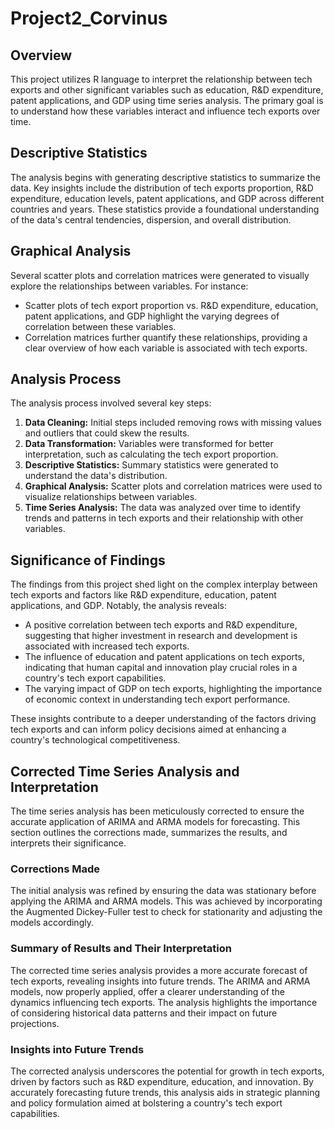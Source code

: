 # Project2_Corvinus

## Overview
This project utilizes R language to interpret the relationship between tech exports and other significant variables such as education, R&D expenditure, patent applications, and GDP using time series analysis. The primary goal is to understand how these variables interact and influence tech exports over time.

## Descriptive Statistics
The analysis begins with generating descriptive statistics to summarize the data. Key insights include the distribution of tech exports proportion, R&D expenditure, education levels, patent applications, and GDP across different countries and years. These statistics provide a foundational understanding of the data's central tendencies, dispersion, and overall distribution.

## Graphical Analysis
Several scatter plots and correlation matrices were generated to visually explore the relationships between variables. For instance:
- Scatter plots of tech export proportion vs. R&D expenditure, education, patent applications, and GDP highlight the varying degrees of correlation between these variables.
- Correlation matrices further quantify these relationships, providing a clear overview of how each variable is associated with tech exports.

## Analysis Process
The analysis process involved several key steps:
1. **Data Cleaning:** Initial steps included removing rows with missing values and outliers that could skew the results.
2. **Data Transformation:** Variables were transformed for better interpretation, such as calculating the tech export proportion.
3. **Descriptive Statistics:** Summary statistics were generated to understand the data's distribution.
4. **Graphical Analysis:** Scatter plots and correlation matrices were used to visualize relationships between variables.
5. **Time Series Analysis:** The data was analyzed over time to identify trends and patterns in tech exports and their relationship with other variables.

## Significance of Findings
The findings from this project shed light on the complex interplay between tech exports and factors like R&D expenditure, education, patent applications, and GDP. Notably, the analysis reveals:
- A positive correlation between tech exports and R&D expenditure, suggesting that higher investment in research and development is associated with increased tech exports.
- The influence of education and patent applications on tech exports, indicating that human capital and innovation play crucial roles in a country's tech export capabilities.
- The varying impact of GDP on tech exports, highlighting the importance of economic context in understanding tech export performance.

These insights contribute to a deeper understanding of the factors driving tech exports and can inform policy decisions aimed at enhancing a country's technological competitiveness.

## Corrected Time Series Analysis and Interpretation
The time series analysis has been meticulously corrected to ensure the accurate application of ARIMA and ARMA models for forecasting. This section outlines the corrections made, summarizes the results, and interprets their significance.

### Corrections Made
The initial analysis was refined by ensuring the data was stationary before applying the ARIMA and ARMA models. This was achieved by incorporating the Augmented Dickey-Fuller test to check for stationarity and adjusting the models accordingly.

### Summary of Results and Their Interpretation
The corrected time series analysis provides a more accurate forecast of tech exports, revealing insights into future trends. The ARIMA and ARMA models, now properly applied, offer a clearer understanding of the dynamics influencing tech exports. The analysis highlights the importance of considering historical data patterns and their impact on future projections.

### Insights into Future Trends
The corrected analysis underscores the potential for growth in tech exports, driven by factors such as R&D expenditure, education, and innovation. By accurately forecasting future trends, this analysis aids in strategic planning and policy formulation aimed at bolstering a country's tech export capabilities.
